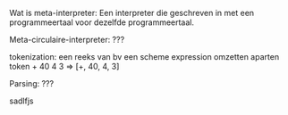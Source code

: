 
Wat is meta-interpreter: Een interpreter die geschreven in met een programmeertaal voor dezelfde programmeertaal.

Meta-circulaire-interpreter: ???

tokenization: een reeks van bv een scheme expression omzetten aparten token 
    + 40 4 3 => \[+, 40, 4, 3]

Parsing: ???

sadlfjs 